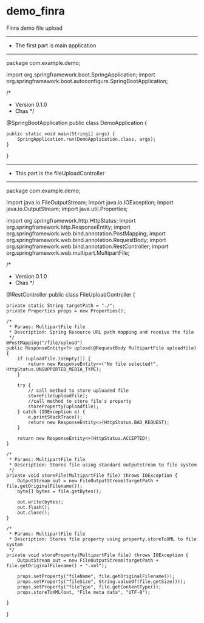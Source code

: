 # demo_finra
Finra demo file upload

----------------------------------------------------------------------------------------------------
* The first part is main application
----------------------------------------------------------------------------------------------------
package com.example.demo;

import org.springframework.boot.SpringApplication;
import org.springframework.boot.autoconfigure.SpringBootApplication;

/*
* Version 0.1.0
* Chas
*/

@SpringBootApplication
public class DemoApplication {
	
	public static void main(String[] args) {
		SpringApplication.run(DemoApplication.class, args);
	}
}



---------------------------------------------------------------------------------------------------
* This part is the fileUploadController
---------------------------------------------------------------------------------------------------
package com.example.demo;

import java.io.FileOutputStream;
import java.io.IOException;
import java.io.OutputStream;
import java.util.Properties;

import org.springframework.http.HttpStatus;
import org.springframework.http.ResponseEntity;
import org.springframework.web.bind.annotation.PostMapping;
import org.springframework.web.bind.annotation.RequestBody;
import org.springframework.web.bind.annotation.RestController;
import org.springframework.web.multipart.MultipartFile;

/*
* Version 0.1.0
* Chas
*/

@RestController
public class FileUploadController {
	
	private static String targetPath = "./";
	private Properties props = new Properties();
	
	/* 
	 * Params: MultipartFile file
	 * Description: Spring Resource URL path mapping and receive the file 
	 */
	@PostMapping("/file/upload")
	public ResponseEntity<?> upload(@RequestBody MultipartFile uploadfile){
		if (uploadfile.isEmpty()) {
			return new ResponseEntity<>("No file selected!", HttpStatus.UNSUPPORTED_MEDIA_TYPE);
		}
		
		try {
			// call method to store uploaded file
			storeFile(uploadfile);
			//call method to store file's property
			storeProperty(uploadfile);
		} catch (IOException e) {
			e.printStackTrace();
			return new ResponseEntity<>(HttpStatus.BAD_REQUEST);
		}
		
		return new ResponseEntity<>(HttpStatus.ACCEPTED);
	}
	
	/* 
	 * Params: MultipartFile file
	 * Description: Stores file using standard outputstream to file system
	 */
	private void storeFile(MultipartFile file) throws IOException {
		OutputStream out = new FileOutputStream(targetPath + file.getOriginalFilename());
		byte[] bytes = file.getBytes();
		
		out.write(bytes);
		out.flush();
		out.close();
	}
	 
	/* 
	 * Params: MultipartFile file
	 * Description: Stores file property using property.storeToXML to file system
	 */
	private void storeProperty(MultipartFile file) throws IOException {
		OutputStream out = new FileOutputStream(targetPath + file.getOriginalFilename() + ".xml");
		
		props.setProperty("fileName", file.getOriginalFilename());
		props.setProperty("fileSize", String.valueOf(file.getSize()));
		props.setProperty("fileType", file.getContentType());
		props.storeToXML(out, "File meta data", "UTF-8");
		
	}
}
